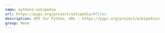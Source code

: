 ```yaml
---
name: python2-wikipedia
url: https://pypi.org/project/wikipedia/#files
description: API for Python. URL : https://pypi.org/project/wikipedia/#files Groups : None
group: None
---
```

